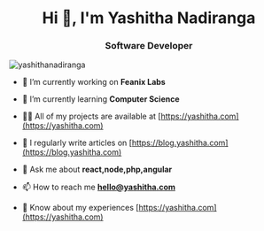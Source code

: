 <h1 align="center">Hi 👋, I'm Yashitha Nadiranga</h1>
<h3 align="center">Software Developer</h3>

<p align="left"> <img src="https://komarev.com/ghpvc/?username=yashithanadiranga&label=Profile%20views&color=0e75b6&style=flat" alt="yashithanadiranga" /> </p>


- 🔭 I’m currently working on **Feanix Labs**

- 🌱 I’m currently learning **Computer Science**

- 👨‍💻 All of my projects are available at [https://yashitha.com](https://yashitha.com)

- 📝 I regularly write articles on [https://blog.yashitha.com](https://blog.yashitha.com)

- 💬 Ask me about **react,node,php,angular**

- 📫 How to reach me **hello@yashitha.com**

- 📄 Know about my experiences [https://yashitha.com](https://yashitha.com)
